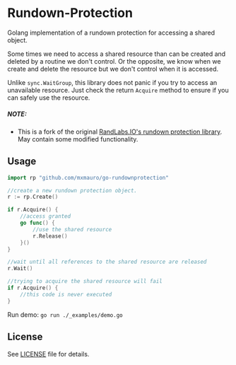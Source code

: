 # Rundown-Protection

Golang implementation of a rundown protection for accessing a shared object.

Some times we need to access a shared resource than can be created and deleted by a routine we don't control. Or the
opposite, we know when we create and delete the resource but we don't control when it is accessed.

Unlike `sync.WaitGroup`, this library does not panic if you try to access an unavailable resource. Just check the return
`Acquire` method to ensure if you can safely use the resource.

##### NOTE:

* This is a fork of the original [RandLabs.IO's rundown protection library](https://github.com/randlabs/rundown-protection).
  May contain some modified functionality.

## Usage

```go
import rp "github.com/mxmauro/go-rundownprotection"
```

```go
//create a new rundown protection object.
r := rp.Create()

if r.Acquire() {
    //access granted
    go func() {
        //use the shared resource
        r.Release()
    }()
}

//wait until all references to the shared resource are released
r.Wait()

//trying to acquire the shared resource will fail
if r.Acquire() {
    //this code is never executed
}
```

Run demo: `go run ./_examples/demo.go`

## License

See [LICENSE](/LICENSE) file for details.
